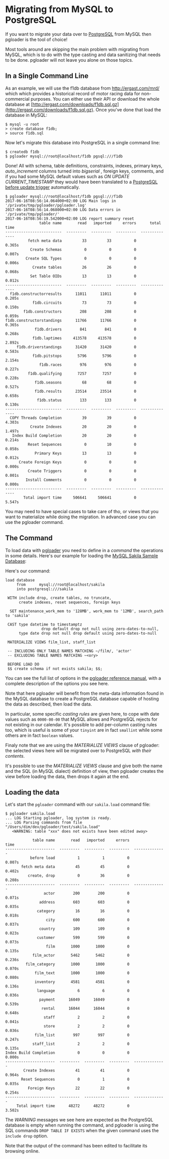 # Migrating from MySQL to PostgreSQL

If you want to migrate your data over to
[PostgreSQL](http://www.postgresql.org) from MySQL then pgloader is the tool
of choice!

Most tools around are skipping the main problem with migrating from MySQL,
which is to do with the type casting and data sanitizing that needs to be
done. pgloader will not leave you alone on those topics.

## In a Single Command Line

As an example, we will use the f1db database from <http://ergast.com/mrd/>
which which provides a historical record of motor racing data for
non-commercial purposes. You can either use their API or download the whole
database
at
[http://ergast.com/downloads/f1db.sql.gz](http://ergast.com/downloads/f1db.sql.gz).
Once you've done that load the database in MySQL:

    $ mysql -u root
    > create database f1db;
    > source f1db.sql

Now let's migrate this database into PostgreSQL in a single command line:

    $ createdb f1db
    $ pgloader mysql://root@localhost/f1db pgsql:///f1db

Done! All with schema, table definitions, constraints, indexes, primary
keys, *auto_increment* columns turned into *bigserial* , foreign keys,
comments, and if you had some MySQL default values such as *ON UPDATE
CURRENT_TIMESTAMP* they would have been translated to
a
[PostgreSQL before update trigger](https://www.postgresql.org/docs/current/static/plpgsql-trigger.html) automatically.

    $ pgloader mysql://root@localhost/f1db pgsql:///f1db
    2017-06-16T08:56:14.064000+02:00 LOG Main logs in '/private/tmp/pgloader/pgloader.log'
    2017-06-16T08:56:14.068000+02:00 LOG Data errors in '/private/tmp/pgloader/'
    2017-06-16T08:56:19.542000+02:00 LOG report summary reset
                   table name       read   imported     errors      total time
    -------------------------  ---------  ---------  ---------  --------------
              fetch meta data         33         33          0          0.365s 
               Create Schemas          0          0          0          0.007s 
             Create SQL Types          0          0          0          0.006s 
                Create tables         26         26          0          0.068s 
               Set Table OIDs         13         13          0          0.012s 
    -------------------------  ---------  ---------  ---------  --------------
      f1db.constructorresults      11011      11011          0          0.205s 
                f1db.circuits         73         73          0          0.150s 
            f1db.constructors        208        208          0          0.059s 
    f1db.constructorstandings      11766      11766          0          0.365s 
                 f1db.drivers        841        841          0          0.268s 
                f1db.laptimes     413578     413578          0          2.892s 
         f1db.driverstandings      31420      31420          0          0.583s 
                f1db.pitstops       5796       5796          0          2.154s 
                   f1db.races        976        976          0          0.227s 
              f1db.qualifying       7257       7257          0          0.228s 
                 f1db.seasons         68         68          0          0.527s 
                 f1db.results      23514      23514          0          0.658s 
                  f1db.status        133        133          0          0.130s 
    -------------------------  ---------  ---------  ---------  --------------
      COPY Threads Completion         39         39          0          4.303s 
               Create Indexes         20         20          0          1.497s 
       Index Build Completion         20         20          0          0.214s 
              Reset Sequences          0         10          0          0.058s 
                 Primary Keys         13         13          0          0.012s 
          Create Foreign Keys          0          0          0          0.000s 
              Create Triggers          0          0          0          0.001s 
             Install Comments          0          0          0          0.000s 
    -------------------------  ---------  ---------  ---------  --------------
            Total import time     506641     506641          0          5.547s 

You may need to have special cases to take care of tho, or views that you
want to materialize while doing the migration. In advanced case you can use
the pgloader command.

## The Command

To load data with [pgloader](http://pgloader.tapoueh.org/) you need to
define in a *command* the operations in some details. Here's our example for
loading the
[MySQL Sakila Sample Database](http://dev.mysql.com/doc/sakila/en/):

Here's our command:

    load database
         from      mysql://root@localhost/sakila
         into postgresql:///sakila
    
     WITH include drop, create tables, no truncate,
          create indexes, reset sequences, foreign keys
    
      SET maintenance_work_mem to '128MB', work_mem to '12MB', search_path to 'sakila'
    
     CAST type datetime to timestamptz
                    drop default drop not null using zero-dates-to-null,
          type date drop not null drop default using zero-dates-to-null
         
     MATERIALIZE VIEWS film_list, staff_list
    
     -- INCLUDING ONLY TABLE NAMES MATCHING ~/film/, 'actor'
     -- EXCLUDING TABLE NAMES MATCHING ~<ory>
    
     BEFORE LOAD DO
     $$ create schema if not exists sakila; $$;

You can see the full list of options in the
[pgloader reference manual](pgloader.1.html), with a complete description
of the options you see here.

Note that here pgloader will benefit from the meta-data information found in
the MySQL database to create a PostgreSQL database capable of hosting the
data as described, then load the data.

In particular, some specific *casting rules* are given here, to cope with
date values such as `0000-00-00` that MySQL allows and PostgreSQL rejects
for not existing in our calendar. It's possible to add per-column casting
rules too, which is useful is some of your `tinyint` are in fact `smallint`
while some others are in fact `boolean` values.

Finaly note that we are using the *MATERIALIZE VIEWS* clause of pgloader:
the selected views here will be migrated over to PostgreSQL *with their
contents*.

It's possible to use the *MATERIALIZE VIEWS* clause and give both the name
and the SQL (in MySQL dialect) definition of view, then pgloader creates the
view before loading the data, then drops it again at the end.

## Loading the data

Let's start the `pgloader` command with our `sakila.load` command file:

    $ pgloader sakila.load
    ... LOG Starting pgloader, log system is ready.
    ... LOG Parsing commands from file "/Users/dim/dev/pgloader/test/sakila.load"
       <WARNING: table "xxx" does not exists have been edited away>
    
                table name       read   imported     errors            time
    ----------------------  ---------  ---------  ---------  --------------
               before load          1          1          0          0.007s
           fetch meta data         45         45          0          0.402s
              create, drop          0         36          0          0.208s
    ----------------------  ---------  ---------  ---------  --------------
                     actor        200        200          0          0.071s
                   address        603        603          0          0.035s
                  category         16         16          0          0.018s
                      city        600        600          0          0.037s
                   country        109        109          0          0.023s
                  customer        599        599          0          0.073s
                      film       1000       1000          0          0.135s
                film_actor       5462       5462          0          0.236s
             film_category       1000       1000          0          0.070s
                 film_text       1000       1000          0          0.080s
                 inventory       4581       4581          0          0.136s
                  language          6          6          0          0.036s
                   payment      16049      16049          0          0.539s
                    rental      16044      16044          0          0.648s
                     staff          2          2          0          0.041s
                     store          2          2          0          0.036s
                 film_list        997        997          0          0.247s
                staff_list          2          2          0          0.135s
    Index Build Completion          0          0          0          0.000s
    ----------------------  ---------  ---------  ---------  --------------
            Create Indexes         41         41          0          0.964s
           Reset Sequences          0          1          0          0.035s
              Foreign Keys         22         22          0          0.254s
    ----------------------  ---------  ---------  ---------  --------------
         Total import time      48272      48272          0          3.502s

The *WARNING* messages we see here are expected as the PostgreSQL database
is empty when running the command, and pgloader is using the SQL commands
`DROP TABLE IF EXISTS` when the given command uses the `include drop`
option.

Note that the output of the command has been edited to facilitate its
browsing online.
